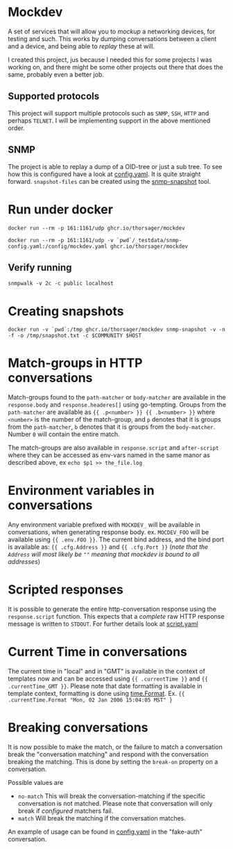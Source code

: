 # Mockdev

A set of services that will allow you to _mockup_ a networking devices, for testing and such. This works by dumping
conversations between a client and a device, and being able to _replay_ these at will.

I created this project, jus because I needed this for some projects I was working on, and there might be some other
projects out there that does the same, probably even a better job.

## Supported protocols

This project will support multiple protocols such as `SNMP`, `SSH`, `HTTP` and perhaps `TELNET`. I will be implementing
support in the above mentioned order.

## SNMP

The project is able to replay a dump of a OID-tree or just a sub tree. To see how this is configured have a look
at [config.yaml](_examples/configuration/config.yaml). It is quite straight forward.
`snapshot-files` can be created using the [snmp-snapshot](cmd/snmpsnapshot/snmp_snapshot.go) tool.

# Run under docker

```
docker run --rm -p 161:1161/udp ghcr.io/thorsager/mockdev
```

```
docker run --rm -p 161:1161/udp -v `pwd`/_testdata/snmp-config.yaml:/config/mockdev.yaml ghcr.io/thorsager/mockdev
```

## Verify running

```
snmpwalk -v 2c -c public localhost
```

# Creating snapshots

```
docker run -v `pwd`:/tmp ghcr.io/thorsager/mockdev snmp-snapshot -v -n -f -o /tmp/snapshot.txt -c $COMMUNITY $HOST 
```

# Match-groups in HTTP conversations
Match-groups found to the `path-matcher` or `body-matcher` are available in the `response.body` and `response.headeres[]` 
using go-tempting. Groups from the `path-matcher` are available as `{{ .p<number> }} {{ .b<number> }}` where `<number>` 
is the number of the match-group, and `p` denotes that it is groups from the `path-matcher`, `b` denotes that it is 
groups from the `body-matcher`. Number `0` will contain the entire match.

The match-groups are also available in `response.script` and `after-script` where they can be accessed as env-vars named
in the same manor as described above, ex `echo $p1 >> the_file.log`

# Environment variables in conversations
Any environment variable prefixed with `MOCKDEV_` will be available in conversations, when generating response body.
ex. `MOCDEV_FOO` will be available using `{{ .env.FOO }}`. The current bind address, and the bind port is available as:
`{{ .cfg.Address }}` and `{{ .cfg.Port }}` (_note that the `Address` will most likely be `""` meaning that mockdev is
bound to all addresses_)

# Scripted responses
It is possible to generate the entire http-conversation response using the `response.script` function. This expects that
a _complete_ raw HTTP response message is written to `STDOUT`. For further details look at [script.yaml](_examples/configuration/http_conversations/script.yaml)

# Current Time in conversations
The current time in "local" and in "GMT" is available in the context of templates now and can be accessed using 
`{{ .currentTime }}` and `{{ .currentTime_GMT }}`. Please note that date formatting is available in template context,
formatting is done using [time.Format](https://golang.org/pkg/time/#Time.Format). 
Ex. `{{ .currentTime.Format "Mon, 02 Jan 2006 15:04:05 MST" }`

# Breaking conversations
It is now possible to make the match, or the failure to match a conversation break the "conversation matching" and
respond with the conversation breaking the matching. This is done by setting the `break-on` property on a conversation.

Possible values are
  - `no-match` This will break the conversation-matching if the specific conversation is not matched. Please note that
    conversation will only break if _configured_ matchers fail.
  - `match` Will break the matching if the conversation matches.

An example of usage can be found in [config.yaml](_examples/configuration/config.yaml) in the "fake-auth" conversation.
